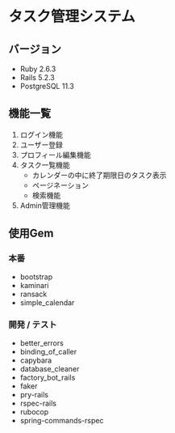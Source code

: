 # タスク管理システム

## バージョン

- Ruby 2.6.3
- Rails 5.2.3
- PostgreSQL 11.3

## 機能一覧

1. ログイン機能
1. ユーザー登録
1. プロフィール編集機能
1. タスク一覧機能
    - カレンダーの中に終了期限日のタスク表示
    - ページネーション
    - 検索機能
1. Admin管理機能

## 使用Gem

### 本番

- bootstrap
- kaminari
- ransack
- simple_calendar

### 開発 / テスト

- better_errors
- binding_of_caller
- capybara
- database_cleaner
- factory_bot_rails
- faker
- pry-rails
- rspec-rails
- rubocop
- spring-commands-rspec